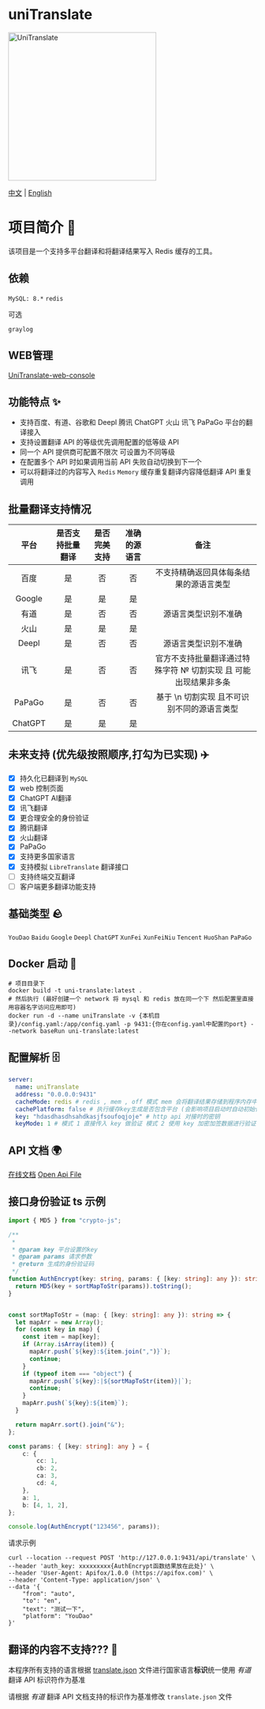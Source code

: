 # uniTranslate

<img src="https://github.com/xgd16/UniTranslate/assets/42709773/3d879e22-fe2c-4238-aabb-39ab478fbd20" alt="UniTranslate" width="300" height="300">

[中文](./README.md) | [English](./README_EN.md)

# 项目简介 📒
该项目是一个支持多平台翻译和将翻译结果写入 Redis 缓存的工具。

## 依赖
`MySQL: 8.*` `redis`

可选

`graylog`

## WEB管理
[UniTranslate-web-console](https://github.com/xgd16/UniTranslate-web-console)

## 功能特点 ✨
- 支持百度、有道、谷歌和 Deepl 腾讯 ChatGPT 火山 讯飞 PaPaGo 平台的翻译接入
- 支持设置翻译 API 的等级优先调用配置的低等级 API
- 同一个 API 提供商可配置不限次 可设置为不同等级
- 在配置多个 API 时如果调用当前 API 失败自动切换到下一个
- 可以将翻译过的内容写入 `Redis` `Memory` 缓存重复翻译内容降低翻译 API 重复调用

## 批量翻译支持情况

|  平台   | 是否支持批量翻译 | 是否完美支持 | 准确的源语言 |                             备注                             |
| :-----: | :--------------: | :----------: | :----------: | :----------------------------------------------------------: |
|  百度   |        是        |      否      |      否      |            不支持精确返回具体每条结果的源语言类型            |
| Google  |        是        |      是      |      是      |                                                              |
|  有道   |        是        |      否      |      否      |                     源语言类型识别不准确                     |
|  火山   |        是        |      是      |      是      |                                                              |
|  Deepl  |        是        |      否      |      否      |                     源语言类型识别不准确                     |
|  讯飞   |        是        |      否      |      否      | 官方不支持批量翻译通过特殊字符 № 切割实现 且 可能出现结果非多条 |
| PaPaGo  |        是        |      否      |      否      |         基于 \n 切割实现 且不可识别不同的源语言类型          |
| ChatGPT |        是        |      是      |      是      |                                                              |

## 未来支持 (优先级按照顺序,打勾为已实现) ✈️
- [x] 持久化已翻译到 `MySQL`
- [x] web 控制页面
- [x] ChatGPT AI翻译
- [x] 讯飞翻译
- [x] 更合理安全的身份验证
- [x] 腾讯翻译
- [x] 火山翻译
- [x] PaPaGo
- [x] 支持更多国家语言
- [x] 支持模拟 `LibreTranslate` 翻译接口
- [ ] 支持终端交互翻译
- [ ] 客户端更多翻译功能支持

## 基础类型 🪨
`YouDao` `Baidu` `Google` `Deepl` `ChatGPT` `XunFei` `XunFeiNiu` `Tencent` `HuoShan` `PaPaGo`

## Docker 启动 🚀
```shell
# 项目目录下
docker build -t uni-translate:latest .
# 然后执行 (最好创建一个 network 将 mysql 和 redis 放在同一个下 然后配置里直接用容器名字访问应用即可)
docker run -d --name uniTranslate -v {本机目录}/config.yaml:/app/config.yaml -p 9431:{你在config.yaml中配置的port} --network baseRun uni-translate:latest
```


## 配置解析 🗄️

```yaml
server:
  name: uniTranslate
  address: "0.0.0.0:9431"
  cacheMode: redis # redis , mem , off 模式 mem 会将翻译结果存储到程序内存中 模式 off 不写入任何缓存
  cachePlatform: false # 执行缓存key生成是否包含平台 (会影响项目启动时自动初始化存储的key)
  key: "hdasdhasdhsahdkasjfsoufoqjoje" # http api 对接时的密钥
  keyMode: 1 # 模式 1 直接传入 key 做验证 模式 2 使用 key 加密加签数据进行验证
```

## API 文档 🌍
[在线文档](https://apifox.com/apidoc/shared-335b66b6-90dd-42af-8a1b-f7d1a2c3f351)
[Open Api File](./uniTranslate%20(统一翻译).openapi.json)

## 接口身份验证 ts 示例
```typescript
import { MD5 } from "crypto-js";

/**
 * 
 * @param key 平台设置的key
 * @param params 请求参数
 * @return 生成的身份验证码
 */
function AuthEncrypt(key: string, params: { [key: string]: any }): string {
  return MD5(key + sortMapToStr(params)).toString();
}


const sortMapToStr = (map: { [key: string]: any }): string => {
  let mapArr = new Array();
  for (const key in map) {
    const item = map[key];
    if (Array.isArray(item)) {
      mapArr.push(`${key}:${item.join(",")}`);
      continue;
    }
    if (typeof item === "object") {
      mapArr.push(`${key}:|${sortMapToStr(item)}|`);
      continue;
    }
    mapArr.push(`${key}:${item}`);
  }

  return mapArr.sort().join("&");
};

const params: { [key: string]: any } = {
    c: {
        cc: 1,
        cb: 2,
        ca: 3,
        cd: 4,
    },
    a: 1,
    b: [4, 1, 2],
};

console.log(AuthEncrypt("123456", params));
```

请求示例

```shell
curl --location --request POST 'http://127.0.0.1:9431/api/translate' \
--header 'auth_key: xxxxxxxxx{AuthEncrypt函数结果放在此处}' \
--header 'User-Agent: Apifox/1.0.0 (https://apifox.com)' \
--header 'Content-Type: application/json' \
--data '{
    "from": "auto",
    "to": "en",
    "text": "测试一下",
    "platform": "YouDao"
}'
```


## 翻译的内容不支持??? 🤔
本程序所有支持的语言根据 [translate.json](./translate.json) 文件进行国家语言**标识**统一使用 _有道_ 翻译 API 标识符作为基准

请根据 _有道_ 翻译 API 文档支持的标识作为基准修改 `translate.json` 文件